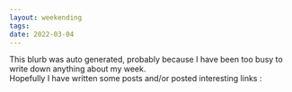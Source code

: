 ```yaml
---
layout: weekending
tags: 
date: 2022-03-04
---
```


This blurb was auto generated, probably because I have been too busy to write down anything about my week.  
Hopefully I have written some posts and/or posted interesting links :